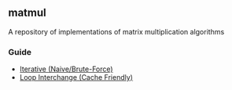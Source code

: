 ## matmul
A repository of implementations of matrix multiplication algorithms

### Guide
- [Iterative (Naive/Brute-Force)](./iterative/)
- [Loop Interchange (Cache Friendly)](./cache-friendly-loop-interchange/)


